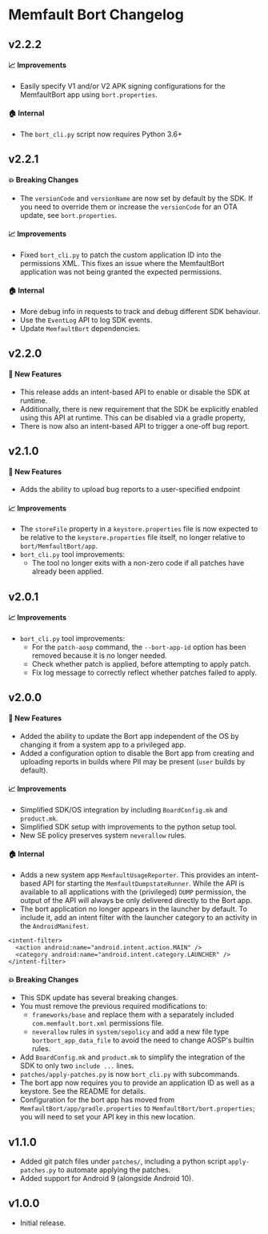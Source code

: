 # Memfault Bort Changelog

## v2.2.2

#### :chart_with_upwards_trend: Improvements

- Easily specify V1 and/or V2 APK signing configurations for the MemfaultBort
  app using `bort.properties`.

#### :house: Internal

- The `bort_cli.py` script now requires Python 3.6+

## v2.2.1

#### :boom: Breaking Changes

- The `versionCode` and `versionName` are now set by default by the SDK. If you
  need to override them or increase the `versionCode` for an OTA update, see
  `bort.properties`.

#### :chart_with_upwards_trend: Improvements

- Fixed `bort_cli.py` to patch the custom application ID into the permissions
  XML. This fixes an issue where the MemfaultBort application was not being
  granted the expected permissions.

#### :house: Internal

- More debug info in requests to track and debug different SDK behaviour.
- Use the `EventLog` API to log SDK events.
- Update `MemfaultBort` dependencies.

## v2.2.0

#### :rocket: New Features

- This release adds an intent-based API to enable or disable the SDK at runtime.
- Additionally, there is new requirement that the SDK be explicitly enabled
  using this API at runtime. This can be disabled via a gradle property,
- There is now also an intent-based API to trigger a one-off bug report.

## v2.1.0

#### :rocket: New Features

- Adds the ability to upload bug reports to a user-specified endpoint

#### :chart_with_upwards_trend: Improvements

- The `storeFile` property in a `keystore.properties` file is now expected to be
  relative to the `keystore.properties` file itself, no longer relative to
  `bort/MemfaultBort/app`.
- `bort_cli.py` tool improvements:
  - The tool no longer exits with a non-zero code if all patches have already
    been applied.

## v2.0.1

#### :chart_with_upwards_trend: Improvements

- `bort_cli.py` tool improvements:
  - For the `patch-aosp` command, the `--bort-app-id` option has been removed
    because it is no longer needed.
  - Check whether patch is applied, before attempting to apply patch.
  - Fix log message to correctly reflect whether patches failed to apply.

## v2.0.0

#### :rocket: New Features

- Added the ability to update the Bort app independent of the OS by changing it
  from a system app to a privileged app.
- Added a configuration option to disable the Bort app from creating and
  uploading reports in builds where PII may be present (`user` builds by
  default).

#### :chart_with_upwards_trend: Improvements

- Simplified SDK/OS integration by including `BoardConfig.mk` and `product.mk`.
- Simplified SDK setup with improvements to the python setup tool.
- New SE policy preserves system `neverallow` rules.

#### :house: Internal

- Adds a new system app `MemfaultUsageReporter`. This provides an intent-based
  API for starting the `MemfaultDumpstateRunner`. While the API is available to
  all applications with the (privileged) `DUMP` permission, the output of the
  API will always be only delivered directly to the Bort app.
- The bort application no longer appears in the launcher by default. To include
  it, add an intent filter with the launcher category to an activity in the
  `AndroidManifest`.

```
<intent-filter>
  <action android:name="android.intent.action.MAIN" />
  <category android:name="android.intent.category.LAUNCHER" />
</intent-filter>
```

#### :boom: Breaking Changes

- This SDK update has several breaking changes.
- You must remove the previous required modifications to:
  - `frameworks/base` and replace them with a separately included
    `com.memfault.bort.xml` permissions file.
  - `neverallow` rules in `system/sepolicy` and add a new file type
    `bortbort_app_data_file` to avoid the need to change AOSP's builtin rules.
- Add `BoardConfig.mk` and `product.mk` to simplify the integration of the SDK
  to only two `include ...` lines.
- `patches/apply-patches.py` is now `bort_cli.py` with subcommands.
- The bort app now requires you to provide an application ID as well as a
  keystore. See the README for details.
- Configuration for the bort app has moved from
  `MemfaultBort/app/gradle.properties` to `MemfaultBort/bort.properties`; you
  will need to set your API key in this new location.

## v1.1.0

- Added git patch files under `patches/`, including a python script
  `apply-patches.py` to automate applying the patches.
- Added support for Android 9 (alongside Android 10).

## v1.0.0

- Initial release.
